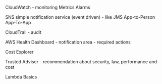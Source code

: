 CloudWatch - monitoring
    Metrics
    Alarms

SNS simple notification service (event driven) - like JMS
    App-to-Person
    App-To-App

CloudTrail - audit

AWS Health Dashboard - notification area - required actions

Cost Explorer 

Trusted Adviser - recommendation about security, law, performance and cost

Lambda Basics
